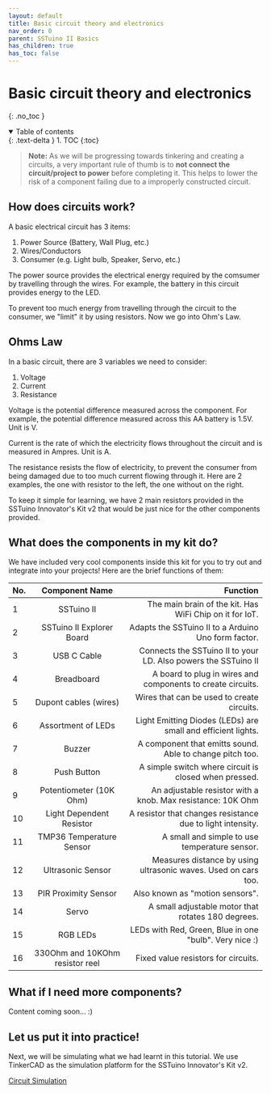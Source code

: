 ```yaml
---
layout: default
title: Basic circuit theory and electronics
nav_order: 0
parent: SSTuino II Basics
has_children: true
has_toc: false
---
```


# Basic circuit theory and electronics

{: .no_toc }

<details open markdown="block">
  <summary>
    Table of contents
  </summary>
  {: .text-delta }
1. TOC
{:toc}
</details>

> **Note:** As we will be progressing towards tinkering and creating a circuits, a very important rule of thumb is to **not connect the circuit/project to power** before completing it. This helps to lower the risk of a component failing due to a improperly constructed circuit.

## How does circuits work?

A basic electrical circuit has 3 items:

1. Power Source (Battery, Wall Plug, etc.)
2. Wires/Conductors
3. Consumer (e.g. Light bulb, Speaker, Servo, etc.)

The power source provides the electrical energy required by the comsumer by travelling through the wires. For example, the battery in this circuit provides energy to the LED.

To prevent too much energy from travelling through the circuit to the consumer, we "limit" it by using resistors. Now we go into Ohm's Law.
## Ohms Law

In a basic circuit, there are 3 variables we need to consider:

1. Voltage
2. Current
3. Resistance

Voltage is the potential difference measured across the component. For example, the potential difference measured across this AA battery is 1.5V. Unit is V.

Current is the rate of which the electricity flows throughout the circuit and is measured in Ampres. Unit is A.

The resistance resists the flow of electricity, to prevent the consumer from being damaged due to too much current flowing through it. Here are 2 examples, the one with resistor to the left, the one without on the right.

To keep it simple for learning, we have 2 main resistors provided in the SSTuino Innovator's Kit v2 that would be just nice for the other components provided.

## What does the components in my kit do?

We have included very cool components inside this kit for you to try out and integrate into your projects! Here are the brief functions of them:

| No. | Component Name                       | Function                                                       |
|---- |:------------------------------------:| --------------------------------------------------------------:|
| 1   | SSTuino II                           | The main brain of the kit. Has WiFi Chip on it for IoT.        |
| 2   | SSTuino II Explorer Board            | Adapts the SSTuino II to a Arduino Uno form factor.            |
| 3   | USB C Cable                          | Connects the SSTuino II to your LD. Also powers the SSTuino II |
| 4   | Breadboard                           | A board to plug in wires and components to create circuits.    |
| 5   | Dupont cables (wires)                | Wires that can be used to create circuits.                     |
| 6   | Assortment of LEDs                   | Light Emitting Diodes (LEDs) are small and efficient lights.   |
| 7   | Buzzer                               | A component that emitts sound. Able to change pitch too.       |
| 8   | Push Button                          | A simple switch where circuit is closed when pressed.          |
| 9   | Potentiometer (10K Ohm)              | An adjustable resistor with a knob. Max resistance: 10K Ohm    |
| 10  | Light Dependent Resistor             | A resistor that changes resistance due to light intensity.     |
| 11  | TMP36 Temperature Sensor             | A small and simple to use temperature sensor.                  |
| 12  | Ultrasonic Sensor                    | Measures distance by using ultrasonic waves. Used on cars too. |
| 13  | PIR Proximity Sensor                 | Also known as "motion sensors".                                |
| 14  | Servo                                | A small adjustable motor that rotates 180 degrees.             |
| 15  | RGB LEDs                             | LEDs with Red, Green, Blue in one "bulb". Very nice :)         |
| 16  | 330Ohm and 10KOhm resistor reel      | Fixed value resistors for circuits.                            |

## What if I need more components?

Content coming soon... :)

## Let us put it into practice!

Next, we will be simulating what we had learnt in this tutorial. We use TinkerCAD as the simulation platform for the SSTuino Innovator's Kit v2.

[Circuit Simulation](page3.md)